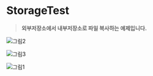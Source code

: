 # StorageTest
> **외부저장소에서 내부저장소로 파일 복사하는 예제입니다.**  


![그림2](https://user-images.githubusercontent.com/98893006/206625468-b320f86c-0c30-4ee7-bf11-e3826cd866b4.jpg)  


![그림3](https://user-images.githubusercontent.com/98893006/206625475-a2f59173-4411-474a-b870-55e8e8d21cd4.jpg)  
  

![그림1](https://user-images.githubusercontent.com/98893006/206625482-1a3dbf86-9672-4d45-a2ad-f6f6725e4de0.jpg)
